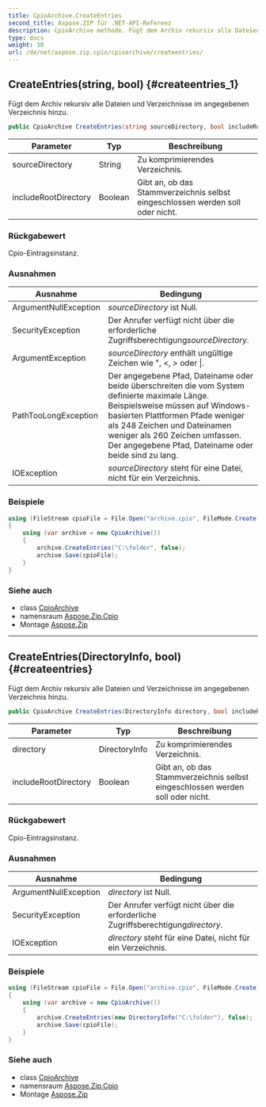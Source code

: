 ```yaml
---
title: CpioArchive.CreateEntries
second_title: Aspose.ZIP für .NET-API-Referenz
description: CpioArchive methode. Fügt dem Archiv rekursiv alle Dateien und Verzeichnisse im angegebenen Verzeichnis hinzu.
type: docs
weight: 30
url: /de/net/aspose.zip.cpio/cpioarchive/createentries/
---
```

## CreateEntries(string, bool) {#createentries_1}

Fügt dem Archiv rekursiv alle Dateien und Verzeichnisse im angegebenen Verzeichnis hinzu.

```csharp
public CpioArchive CreateEntries(string sourceDirectory, bool includeRootDirectory = true)
```

| Parameter | Typ | Beschreibung |
| --- | --- | --- |
| sourceDirectory | String | Zu komprimierendes Verzeichnis. |
| includeRootDirectory | Boolean | Gibt an, ob das Stammverzeichnis selbst eingeschlossen werden soll oder nicht. |

### Rückgabewert

Cpio-Eintragsinstanz.

### Ausnahmen

| Ausnahme | Bedingung |
| --- | --- |
| ArgumentNullException | *sourceDirectory* ist Null. |
| SecurityException | Der Anrufer verfügt nicht über die erforderliche Zugriffsberechtigung*sourceDirectory*. |
| ArgumentException | *sourceDirectory* enthält ungültige Zeichen wie ", &lt;, &gt; oder &#x7C;. |
| PathTooLongException | Der angegebene Pfad, Dateiname oder beide überschreiten die vom System definierte maximale Länge. Beispielsweise müssen auf Windows-basierten Plattformen Pfade weniger als 248 Zeichen und Dateinamen weniger als 260 Zeichen umfassen. Der angegebene Pfad, Dateiname oder beide sind zu lang. |
| IOException | *sourceDirectory* steht für eine Datei, nicht für ein Verzeichnis. |

### Beispiele

```csharp
using (FileStream cpioFile = File.Open("archive.cpio", FileMode.Create))
{
    using (var archive = new CpioArchive())
    {
        archive.CreateEntries("C:\folder", false);
        archive.Save(cpioFile);
    }
}
```

### Siehe auch

* class [CpioArchive](../)
* namensraum [Aspose.Zip.Cpio](../../cpioarchive/)
* Montage [Aspose.Zip](../../../)

---

## CreateEntries(DirectoryInfo, bool) {#createentries}

Fügt dem Archiv rekursiv alle Dateien und Verzeichnisse im angegebenen Verzeichnis hinzu.

```csharp
public CpioArchive CreateEntries(DirectoryInfo directory, bool includeRootDirectory = true)
```

| Parameter | Typ | Beschreibung |
| --- | --- | --- |
| directory | DirectoryInfo | Zu komprimierendes Verzeichnis. |
| includeRootDirectory | Boolean | Gibt an, ob das Stammverzeichnis selbst eingeschlossen werden soll oder nicht. |

### Rückgabewert

Cpio-Eintragsinstanz.

### Ausnahmen

| Ausnahme | Bedingung |
| --- | --- |
| ArgumentNullException | *directory* ist Null. |
| SecurityException | Der Anrufer verfügt nicht über die erforderliche Zugriffsberechtigung*directory*. |
| IOException | *directory* steht für eine Datei, nicht für ein Verzeichnis. |

### Beispiele

```csharp
using (FileStream cpioFile = File.Open("archive.cpio", FileMode.Create))
{
    using (var archive = new CpioArchive())
    {
        archive.CreateEntries(new DirectoryInfo("C:\folder"), false);
        archive.Save(cpioFile);
    }
}
```

### Siehe auch

* class [CpioArchive](../)
* namensraum [Aspose.Zip.Cpio](../../cpioarchive/)
* Montage [Aspose.Zip](../../../)


